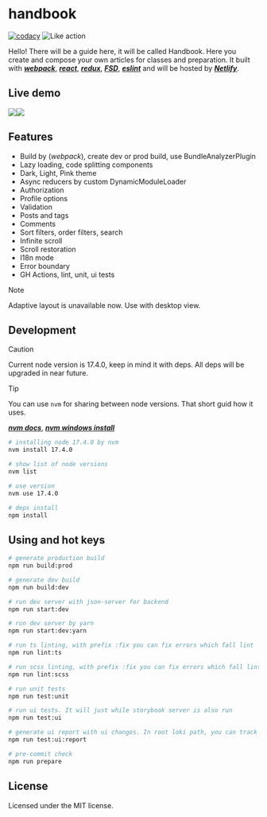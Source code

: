# handbook

[![codacy](https://img.shields.io/badge/codacy-B-green)](https://app.codacy.com/gh/DenisMatvienko/handbook/dashboard) ![Like action](https://shields.io/github/actions/workflow/status/DenisMatvienko/handbook/main.yml?branch=main&style=flat)

Hello! There will be a guide here, it will be called Handbook. Here you create and compose your own articles for classes and preparation. It built with [**_webpack_**](https://webpack.js.org/), [**_react_**](https://react.dev/), [**_redux_**](https://redux.js.org/), [**_FSD_**](https://feature-sliced.design/), [**_eslint_**](https://eslint.org/) and will be hosted by [**_Netlify_**](https://netlify.com/).

## Live demo

![](./src/shared/assets/readme-preview/preview-github@dark.png#gh-light-mode-only)![](./src/shared/assets/readme-preview/preview-github@light.png#gh-light-mode-only)

## Features

- Build by (*webpack*), create dev or prod build, use BundleAnalyzerPlugin
- Lazy loading, code splitting components
- Dark, Light, Pink theme
- Async reducers by custom DynamicModuleLoader
- Authorization
- Profile options
- Validation
- Posts and tags
- Comments
- Sort filters, order filters, search
- Infinite scroll
- Scroll restoration
- I18n mode
- Error boundary
- GH Actions, lint, unit, ui tests


> [!NOTE]
> Adaptive layout is unavailable now. Use with desktop view.

## Development

> [!CAUTION]
> Current node version is 17.4.0, keep in mind it with deps. All deps will be upgraded in near future.

> [!TIP]  
> You can use `nvm` for sharing between node versions. That short guid how it uses.

[**_nvm docs_**](https://github.com/coreybutler/nvm-windows),
[**_nvm windows install_**](https://github.com/coreybutler/nvm-windows/releases)

```bash
# installing node 17.4.0 by nvm
nvm install 17.4.0

# show list of node versions
nvm list

# use version
nvm use 17.4.0

# deps install
npm install
```

## Using and hot keys

```bash
# generate production build
npm run build:prod

# generate dev build
npm run build:dev

# run dev server with json-server for backend
npm run start:dev

# run dev server by yarn
npm run start:dev:yarn

# run ts linting, with prefix :fix you can fix errors which fall lint
npm run lint:ts

# run scss linting, with prefix :fix you can fix errors which fall lint
npm run lint:scss

# run unit tests
npm run test:unit

# run ui tests. It will just while storybook server is also run
npm run test:ui

# generate ui report with ui changes. In root loki path, you can track generated .html file with changes.
npm run test:ui:report

# pre-commit check
npm run prepare
```

## License

Licensed under the MIT license.
